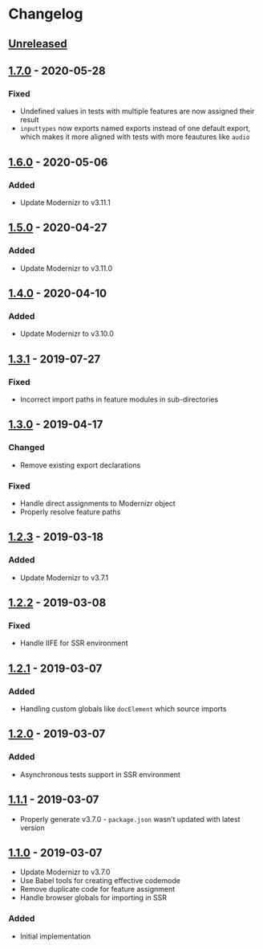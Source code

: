 # Changelog

## [Unreleased][]

## [1.7.0][] - 2020-05-28

### Fixed

-   Undefined values in tests with multiple features are now assigned their
    result
-   `inputtypes` now exports named exports instead of one default export, which
    makes it more aligned with tests with more feautures like `audio`

## [1.6.0][] - 2020-05-06

### Added

-   Update Modernizr to v3.11.1

## [1.5.0][] - 2020-04-27

### Added

-   Update Modernizr to v3.11.0

## [1.4.0][] - 2020-04-10

### Added

-   Update Modernizr to v3.10.0

## [1.3.1][] - 2019-07-27

### Fixed

-   Incorrect import paths in feature modules in sub-directories

## [1.3.0][] - 2019-04-17

### Changed

-   Remove existing export declarations

### Fixed

-   Handle direct assignments to Modernizr object
-   Properly resolve feature paths

## [1.2.3][] - 2019-03-18

### Added

-   Update Modernizr to v3.7.1

## [1.2.2][] - 2019-03-08

### Fixed

-   Handle IIFE for SSR environment

## [1.2.1][] - 2019-03-07

### Added

-   Handling custom globals like `docElement` which source imports

## [1.2.0][] - 2019-03-07

### Added

-   Asynchronous tests support in SSR environment

## [1.1.1][] - 2019-03-07

-   Properly generate v3.7.0 - `package.json` wasn’t updated with latest version

## [1.1.0][] - 2019-03-07

-   Update Modernizr to v3.7.0
-   Use Babel tools for creating effective codemode
-   Remove duplicate code for feature assignment
-   Handle browser globals for importing in SSR

### Added

-   Initial implementation

[unreleased]: https://github.com/niksy/modernizr-esm/compare/v1.6.0...HEAD
[1.6.0]: https://github.com/niksy/modernizr-esm/compare/v1.5.0...v1.6.0
[1.5.0]: https://github.com/niksy/modernizr-esm/compare/v1.4.0...v1.5.0
[1.4.0]: https://github.com/niksy/modernizr-esm/compare/v1.3.1...v1.4.0
[1.3.1]: https://github.com/niksy/modernizr-esm/compare/v1.3.0...v1.3.1
[1.3.0]: https://github.com/niksy/modernizr-esm/compare/v1.2.3...v1.3.0
[1.2.3]: https://github.com/niksy/modernizr-esm/compare/v1.2.2...v1.2.3
[1.2.2]: https://github.com/niksy/modernizr-esm/compare/v1.2.1...v1.2.2
[1.2.1]: https://github.com/niksy/modernizr-esm/compare/v1.2.0...v1.2.1
[1.2.0]: https://github.com/niksy/modernizr-esm/compare/v1.1.1...v1.2.0
[1.1.1]: https://github.com/niksy/modernizr-esm/compare/v1.1.0...v1.1.1
[1.1.0]: https://github.com/niksy/modernizr-esm/tree/v1.1.0


[Unreleased]: https://github.com/niksy/modernizr-esm/compare/v1.7.0...HEAD
[1.7.0]: https://github.com/niksy/modernizr-esm/tree/v1.7.0